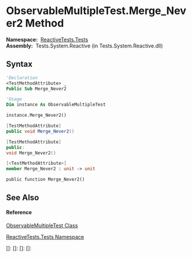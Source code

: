 # ObservableMultipleTest.Merge\_Never2 Method

**Namespace:**  [ReactiveTests.Tests](ReactiveTests.Tests\ReactiveTests.Tests.md)  
**Assembly:**  Tests.System.Reactive (in Tests.System.Reactive.dll)

## Syntax

```vb
'Declaration
<TestMethodAttribute> _
Public Sub Merge_Never2
```

```vb
'Usage
Dim instance As ObservableMultipleTest

instance.Merge_Never2()
```

```csharp
[TestMethodAttribute]
public void Merge_Never2()
```

```c++
[TestMethodAttribute]
public:
void Merge_Never2()
```

```fsharp
[<TestMethodAttribute>]
member Merge_Never2 : unit -> unit 
```

```jscript
public function Merge_Never2()
```

## See Also

#### Reference

[ObservableMultipleTest Class](ObservableMultipleTest\ObservableMultipleTest.md)

[ReactiveTests.Tests Namespace](ReactiveTests.Tests\ReactiveTests.Tests.md)

[]: 
[]: 
[]: 
[]: 